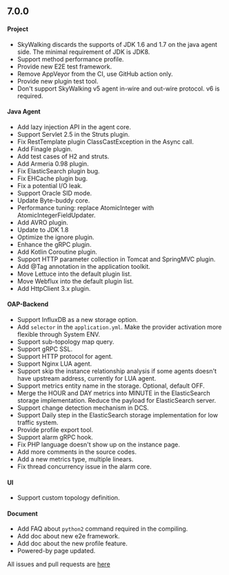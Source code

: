 7.0.0
------------------

#### Project
* SkyWalking discards the supports of JDK 1.6 and 1.7 on the java agent side. The minimal requirement of JDK is JDK8.
* Support method performance profile.
* Provide new E2E test framework.
* Remove AppVeyor from the CI, use GitHub action only.
* Provide new plugin test tool.
* Don't support SkyWalking v5 agent in-wire and out-wire protocol. v6 is required.

#### Java Agent
* Add lazy injection API in the agent core.
* Support Servlet 2.5 in the Struts plugin.
* Fix RestTemplate plugin ClassCastException in the Async call.
* Add Finagle plugin.
* Add test cases of H2 and struts.
* Add Armeria 0.98 plugin.
* Fix ElasticSearch plugin bug.
* Fix EHCache plugin bug.
* Fix a potential I/O leak.
* Support Oracle SID mode.
* Update Byte-buddy core.
* Performance tuning: replace AtomicInteger with AtomicIntegerFieldUpdater.
* Add AVRO plugin.
* Update to JDK 1.8
* Optimize the ignore plugin.
* Enhance the gRPC plugin.
* Add Kotlin Coroutine plugin.
* Support HTTP parameter collection in Tomcat and SpringMVC plugin.
* Add @Tag annotation in the application toolkit.
* Move Lettuce into the default plugin list.
* Move Webflux into the default plugin list.
* Add HttpClient 3.x plugin.

#### OAP-Backend
* Support InfluxDB as a new storage option.
* Add `selector` in the `application.yml`. Make the provider activation more flexible through System ENV.
* Support sub-topology map query.
* Support gRPC SSL.
* Support HTTP protocol for agent.
* Support Nginx LUA agent.
* Support skip the instance relationship analysis if some agents doesn't have upstream address, currently for LUA agent.
* Support metrics entity name in the storage. Optional, default OFF.
* Merge the HOUR and DAY metrics into MINUTE in the ElasticSearch storage implementation. Reduce the payload for ElasticSearch server.
* Support change detection mechanism in DCS.
* Support Daily step in the ElasticSearch storage implementation for low traffic system.
* Provide profile export tool.
* Support alarm gRPC hook.
* Fix PHP language doesn't show up on the instance page.
* Add more comments in the source codes.
* Add a new metrics type, multiple linears.
* Fix thread concurrency issue in the alarm core.

#### UI
* Support custom topology definition.


#### Document
* Add FAQ about `python2` command required in the compiling.
* Add doc about new e2e framework.
* Add doc about the new profile feature.
* Powered-by page updated.

All issues and pull requests are [here](https://github.com/apache/skywalking/milestone/37?closed=1)